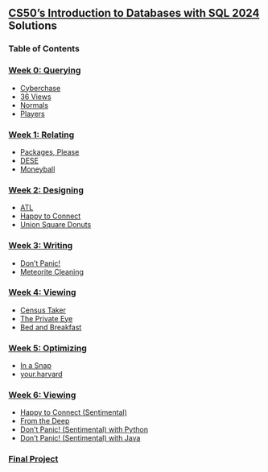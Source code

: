 ## [**CS50’s Introduction to Databases with SQL 2024**](https://cs50.harvard.edu/sql/2024/) Solutions

### Table of Contents
### [Week 0: Querying](https://cs50.harvard.edu/sql/2024/weeks/0/)
- [Cyberchase](https://github.com/Neeraj303/CS50-SQL/tree/main/week_0/cyberchase)
- [36 Views](https://github.com/Neeraj303/CS50-SQL/tree/main/week_0/views)
- [Normals]()
- [Players](https://github.com/Neeraj303/CS50-SQL/tree/main/week_0/players)

### [Week 1: Relating](https://cs50.harvard.edu/sql/2024/weeks/1/)
- [Packages, Please](https://github.com/Neeraj303/CS50-SQL/tree/main/week_1/packages)
- [DESE](https://github.com/Neeraj303/CS50-SQL/tree/main/week_1/dese)
- [Moneyball](https://github.com/Neeraj303/CS50-SQL/tree/main/week_1/moneyball)

### [Week 2: Designing](https://cs50.harvard.edu/sql/2024/weeks/2/)
- [ATL](https://github.com/Neeraj303/CS50-SQL/tree/main/week_2/atl)
- [Happy to Connect](https://github.com/Neeraj303/CS50-SQL/tree/main/week_2/connect)
- [Union Square Donuts](https://github.com/Neeraj303/CS50-SQL/tree/main/week_2/donuts)

### [Week 3: Writing](https://cs50.harvard.edu/sql/2024/weeks/3/)
- [Don’t Panic!]()
- [Meteorite Cleaning]()

### [Week 4: Viewing](https://cs50.harvard.edu/sql/2024/weeks/4/)
- [Census Taker]()
- [The Private Eye]()
- [Bed and Breakfast]()

### [Week 5: Optimizing](https://cs50.harvard.edu/sql/2024/weeks/5/)
- [In a Snap]()
- [your.harvard]()

### [Week 6: Viewing](https://cs50.harvard.edu/sql/2024/weeks/6/)
- [Happy to Connect (Sentimental)]()
- [From the Deep]()
- [Don’t Panic! (Sentimental) with Python]()
- [Don’t Panic! (Sentimental) with Java]()

### [Final Project](https://cs50.harvard.edu/sql/2024/project/)
